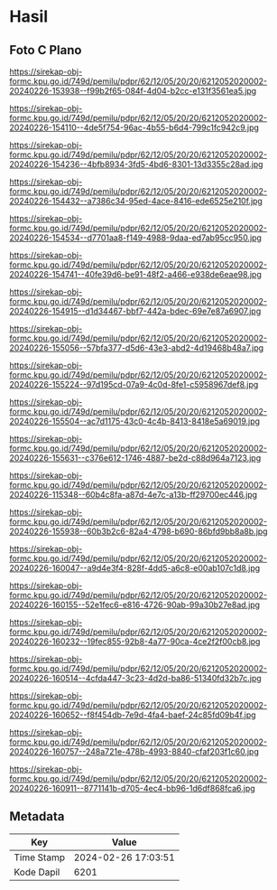 # Hasil

## Foto C Plano

https://sirekap-obj-formc.kpu.go.id/749d/pemilu/pdpr/62/12/05/20/20/6212052020002-20240226-153938--f99b2f65-084f-4d04-b2cc-e131f3561ea5.jpg

https://sirekap-obj-formc.kpu.go.id/749d/pemilu/pdpr/62/12/05/20/20/6212052020002-20240226-154110--4de5f754-96ac-4b55-b6d4-799c1fc942c9.jpg

https://sirekap-obj-formc.kpu.go.id/749d/pemilu/pdpr/62/12/05/20/20/6212052020002-20240226-154236--4bfb8934-3fd5-4bd6-8301-13d3355c28ad.jpg

https://sirekap-obj-formc.kpu.go.id/749d/pemilu/pdpr/62/12/05/20/20/6212052020002-20240226-154432--a7386c34-95ed-4ace-8416-ede6525e210f.jpg

https://sirekap-obj-formc.kpu.go.id/749d/pemilu/pdpr/62/12/05/20/20/6212052020002-20240226-154534--d7701aa8-f149-4988-9daa-ed7ab95cc950.jpg

https://sirekap-obj-formc.kpu.go.id/749d/pemilu/pdpr/62/12/05/20/20/6212052020002-20240226-154741--40fe39d6-be91-48f2-a466-e938de6eae98.jpg

https://sirekap-obj-formc.kpu.go.id/749d/pemilu/pdpr/62/12/05/20/20/6212052020002-20240226-154915--d1d34467-bbf7-442a-bdec-69e7e87a6907.jpg

https://sirekap-obj-formc.kpu.go.id/749d/pemilu/pdpr/62/12/05/20/20/6212052020002-20240226-155056--57bfa377-d5d6-43e3-abd2-4d19468b48a7.jpg

https://sirekap-obj-formc.kpu.go.id/749d/pemilu/pdpr/62/12/05/20/20/6212052020002-20240226-155224--97d195cd-07a9-4c0d-8fe1-c5958967def8.jpg

https://sirekap-obj-formc.kpu.go.id/749d/pemilu/pdpr/62/12/05/20/20/6212052020002-20240226-155504--ac7d1175-43c0-4c4b-8413-8418e5a69019.jpg

https://sirekap-obj-formc.kpu.go.id/749d/pemilu/pdpr/62/12/05/20/20/6212052020002-20240226-155631--c376e612-1746-4887-be2d-c88d964a7123.jpg

https://sirekap-obj-formc.kpu.go.id/749d/pemilu/pdpr/62/12/05/20/20/6212052020002-20240226-115348--60b4c8fa-a87d-4e7c-a13b-ff29700ec446.jpg

https://sirekap-obj-formc.kpu.go.id/749d/pemilu/pdpr/62/12/05/20/20/6212052020002-20240226-155938--60b3b2c6-82a4-4798-b690-86bfd9bb8a8b.jpg

https://sirekap-obj-formc.kpu.go.id/749d/pemilu/pdpr/62/12/05/20/20/6212052020002-20240226-160047--a9d4e3f4-828f-4dd5-a6c8-e00ab107c1d8.jpg

https://sirekap-obj-formc.kpu.go.id/749d/pemilu/pdpr/62/12/05/20/20/6212052020002-20240226-160155--52e1fec6-e816-4726-90ab-99a30b27e8ad.jpg

https://sirekap-obj-formc.kpu.go.id/749d/pemilu/pdpr/62/12/05/20/20/6212052020002-20240226-160232--19fec855-92b8-4a77-90ca-4ce2f2f00cb8.jpg

https://sirekap-obj-formc.kpu.go.id/749d/pemilu/pdpr/62/12/05/20/20/6212052020002-20240226-160514--4cfda447-3c23-4d2d-ba86-51340fd32b7c.jpg

https://sirekap-obj-formc.kpu.go.id/749d/pemilu/pdpr/62/12/05/20/20/6212052020002-20240226-160652--f8f454db-7e9d-4fa4-baef-24c85fd09b4f.jpg

https://sirekap-obj-formc.kpu.go.id/749d/pemilu/pdpr/62/12/05/20/20/6212052020002-20240226-160757--248a721e-478b-4993-8840-cfaf203f1c60.jpg

https://sirekap-obj-formc.kpu.go.id/749d/pemilu/pdpr/62/12/05/20/20/6212052020002-20240226-160911--8771141b-d705-4ec4-bb96-1d6df868fca6.jpg


## Metadata

| Key        | Value               |
| ---------- | ------------------- |
| Time Stamp | 2024-02-26 17:03:51 |
| Kode Dapil | 6201                |



